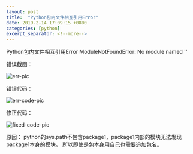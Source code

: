 ```yaml
---
layout: post
title:  "Python包内文件相互引用Error"
date: 2019-2-14 17:09:15 +0800
categories: [python]
excerpt_separator: <!--more-->
---
```

Python包内文件相互引用Error
ModuleNotFoundError: No module named ''
<!--more-->

错误截图：

![err-pic](/images/微信截图_20190214171114.png)

错误代码：

![err-code-pic](/images/微信截图_20190214171150.png)

修正代码：

![fixed-code-pic](/images/微信截图_20190214171210.png)

原因：
python的sys.path不包含package1，package1内部的模块无法发现package1本身的模块。
所以即使是包本身用自己也需要追加包名。
